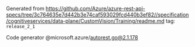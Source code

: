Generated from https://github.com/Azure/azure-rest-api-specs/tree/3c764635e7d442b3e74caf593029fcd440b3ef82//specification/cognitiveservices/data-plane/CustomVision/Training/readme.md tag: `release_2_1`

Code generator @microsoft.azure/autorest.go@2.1.178


